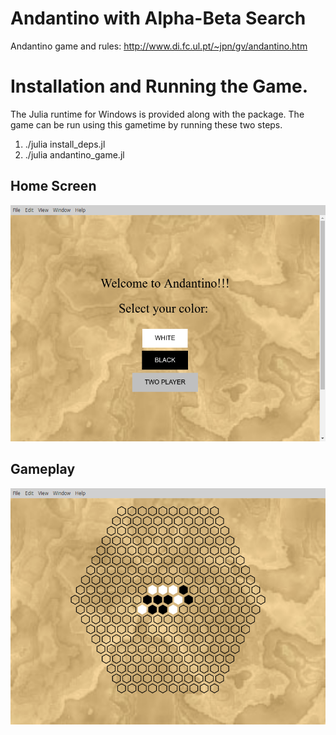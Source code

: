 # Andantino with Alpha-Beta Search

Andantino game and rules: http://www.di.fc.ul.pt/~jpn/gv/andantino.htm

# Installation and Running the Game.

The Julia runtime for Windows is provided along with the package. The game can be run using this gametime by running these two steps.

1. ./julia install_deps.jl
2. ./julia andantino_game.jl



## Home Screen
![Output sample](screenshots/home.png)


## Gameplay
![Image](screenshots/gameplay.png)